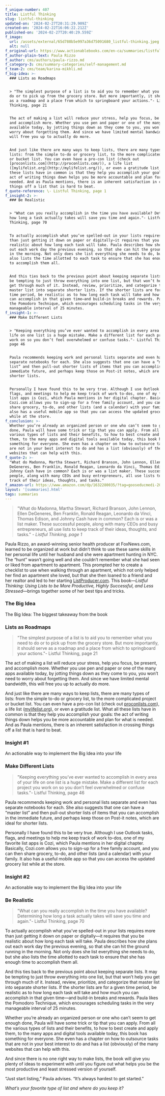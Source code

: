 ```yaml
---
f_unique-number: 407
title: Listful Thinking
slug: listful-thinking
updated-on: '2024-02-27T20:31:29.909Z'
created-on: '2024-02-22T16:06:22.212Z'
published-on: '2024-02-27T20:40:29.559Z'
f_image:
  url: /assets/external/65d780b5e997a36d75091680_listful-thinking.jpeg
  alt: null
f_original-url: https://www.actionablebooks.com/en-ca/summaries/listful-thinking/
f_author-plain-text: Paula Rizzo
f_author: cms/authors/paula-rizzo.md
f_category-3: cms/summary-categories/self-management.md
f_team-2: cms/team/karina-mikhli.md
f_big-idea: >-
  ### Lists as Roadmaps


  > "The simplest purpose of a list is to aid you to remember what you need to
  do or to pick up from the grocery store. But more importantly, it should serve
  as a roadmap and a place from which to springboard your actions."- Listful
  Thinking, page 21


  The act of making a list will reduce your stress, help you focus, be present,
  and accomplish more. Whether you use pen and paper or one of the many apps
  available today, by jotting things down as they come to you, you won’t need to
  worry about forgetting them. And since we have limited mental bandwidth, this
  will free you up to actually do more.


  And just like there are many ways to keep lists, there are many types of
  lists: from the simple to-do or grocery list, to the more complicated project
  or bucket list. You can even have a pro-con list (check out
  [proconlists.com](http://proconlists.com/)), a life list
  ([mylifelist.org](http://mylifelist.org/)), or even a gratitude list. What all
  these lists have in common is that they help you accomplish your goals: the
  act of writing things down helps you be more accountable and plan for what is
  needed. And as Paula mentions, there is an inherent satisfaction in crossing
  things off a list that is hard to beat.
f_quote-reference: \- Listful Thinking, page 1
f_insight-2: >-
  ### Be Realistic


  > "What can you really accomplish in the time you have available? Determining
  how long a task actually takes will save you time and again."- Listful
  Thinking, page 70


  To actually accomplish what you’ve spelled-out in your lists requires more
  than just getting it down on paper or digitally—it requires that you be
  realistic about how long each task will take. Paula describes how she plans
  out each work day the previous evening, so that she can hit the ground running
  in the morning. Not only does she list everything she needs to do, but she
  also lists the time allotted to each task to ensure that she has enough time
  to accomplish them all.


  And this ties back to the previous point about keeping separate lists. It may
  be tempting to just throw everything into one list, but that won’t help you
  get through much of it. Instead, review, prioritize, and categorize that
  master list into separate shorter lists. If the shorter lists are for a given
  time period, be realistic as to how long each task will take and how much you
  can accomplish in that given time—and build-in breaks and rewards. Paula likes
  the Pomodoro Technique, which encourages scheduling tasks in the very
  manageable interval of 25 minutes.
f_insight-1: >-
  ### Make Different Lists


  > "Keeping everything you’ve ever wanted to accomplish in every area of your
  life on one list is a huge mistake. Make a different list for each project you
  work on so you don’t feel overwhelmed or confuse tasks."- Listful Thinking,
  page 46


  Paula recommends keeping work and personal lists separate and even has
  separate notebooks for each. She also suggests that one can have a “master
  list” and then pull-out shorter lists of items that you can accomplish in the
  immediate future, and perhaps keep those on Post-it notes, which are ideal for
  shorter lists.


  Personally I have found this to be very true. Although I use Outlook tasks,
  flags, and meetings to help me keep track of work to-dos, one of my favorite
  list apps is Cozi, which Paula mentions in her digital chapter. Basically,
  Cozi.com allows you to sign-up for a free family account, and you can then
  share grocery, to-do, and other lists (and a calendar) with your family. It
  also has a useful mobile app so that you can access the updated grocery list
  while at the store.
f_conclusion: >-
  Whether you’re already an organized person or one who can’t seem to get enough
  done, Paula will have some trick or tip that you can apply. From all the
  various types of lists and their benefits, to how to best create and apply
  them, to the many apps and digital tools available today, this book has
  something for everyone. She even has a chapter on how to outsource tasks that
  are not in your best interest to do and has a list (obviously) of the many
  websites that can help with this.
f_quote-2: >-
  "What do Madonna, Martha Stewart, Richard Branson, John Lennon, Ellen
  DeGeneres, Ben Franklin, Ronald Reagan, Leonardo da Vinci, Thomas Edison, and
  Johnny Cash have in common? Each is or was a list maker. These successful
  people, along with many CEOs and busy entrepreneurs, all use lists to keep
  track of their ideas, thoughts, and tasks."
f_amazon-url: https://www.amazon.com/dp/1632280035/?tag=gooseducmedi-20
layout: '[summaries].html'
tags: summaries
---
```


> "What do Madonna, Martha Stewart, Richard Branson, John Lennon, Ellen DeGeneres, Ben Franklin, Ronald Reagan, Leonardo da Vinci, Thomas Edison, and Johnny Cash have in common? Each is or was a list maker. These successful people, along with many CEOs and busy entrepreneurs, all use lists to keep track of their ideas, thoughts, and tasks." _\- Listful Thinking, page 1_

Paula Rizzo, an award-winning senior health producer at FoxNews.com, learned to be organized at work but didn’t think to use these same skills in her personal life until her husband and she were apartment hunting in NYC. The “hunt” wasn’t going well and she couldn’t remember what she had seen or liked from apartment to apartment. This prompted her to create a checklist to use when walking through an apartment, which not only helped her find an apartment she loved, but that she then loaned to a friend and her realtor and led to her starting [ListProducer.com](http://listproducer.com/). This book—_Listful Thinking: Using Lists to be More Productive, Highly Successful, and Less Stressed_—brings together some of her best tips and tricks.

### The Big Idea

The Big Idea: The biggest takeaway from the book

### Lists as Roadmaps

> "The simplest purpose of a list is to aid you to remember what you need to do or to pick up from the grocery store. But more importantly, it should serve as a roadmap and a place from which to springboard your actions."- Listful Thinking, page 21

The act of making a list will reduce your stress, help you focus, be present, and accomplish more. Whether you use pen and paper or one of the many apps available today, by jotting things down as they come to you, you won’t need to worry about forgetting them. And since we have limited mental bandwidth, this will free you up to actually do more.

And just like there are many ways to keep lists, there are many types of lists: from the simple to-do or grocery list, to the more complicated project or bucket list. You can even have a pro-con list (check out [proconlists.com](http://proconlists.com/)), a life list ([mylifelist.org](http://mylifelist.org/)), or even a gratitude list. What all these lists have in common is that they help you accomplish your goals: the act of writing things down helps you be more accountable and plan for what is needed. And as Paula mentions, there is an inherent satisfaction in crossing things off a list that is hard to beat.

### Insight #1

An actionable way to implement the Big Idea into your life

### Make Different Lists

> "Keeping everything you’ve ever wanted to accomplish in every area of your life on one list is a huge mistake. Make a different list for each project you work on so you don’t feel overwhelmed or confuse tasks."- Listful Thinking, page 46

Paula recommends keeping work and personal lists separate and even has separate notebooks for each. She also suggests that one can have a “master list” and then pull-out shorter lists of items that you can accomplish in the immediate future, and perhaps keep those on Post-it notes, which are ideal for shorter lists.

Personally I have found this to be very true. Although I use Outlook tasks, flags, and meetings to help me keep track of work to-dos, one of my favorite list apps is Cozi, which Paula mentions in her digital chapter. Basically, Cozi.com allows you to sign-up for a free family account, and you can then share grocery, to-do, and other lists (and a calendar) with your family. It also has a useful mobile app so that you can access the updated grocery list while at the store.

### Insight #2

An actionable way to implement the Big Idea into your life

### Be Realistic

> "What can you really accomplish in the time you have available? Determining how long a task actually takes will save you time and again."- Listful Thinking, page 70

To actually accomplish what you’ve spelled-out in your lists requires more than just getting it down on paper or digitally—it requires that you be realistic about how long each task will take. Paula describes how she plans out each work day the previous evening, so that she can hit the ground running in the morning. Not only does she list everything she needs to do, but she also lists the time allotted to each task to ensure that she has enough time to accomplish them all.

And this ties back to the previous point about keeping separate lists. It may be tempting to just throw everything into one list, but that won’t help you get through much of it. Instead, review, prioritize, and categorize that master list into separate shorter lists. If the shorter lists are for a given time period, be realistic as to how long each task will take and how much you can accomplish in that given time—and build-in breaks and rewards. Paula likes the Pomodoro Technique, which encourages scheduling tasks in the very manageable interval of 25 minutes.

Whether you’re already an organized person or one who can’t seem to get enough done, Paula will have some trick or tip that you can apply. From all the various types of lists and their benefits, to how to best create and apply them, to the many apps and digital tools available today, this book has something for everyone. She even has a chapter on how to outsource tasks that are not in your best interest to do and has a list (obviously) of the many websites that can help with this.

And since there is no one right way to make lists, the book will give you plenty of ideas to experiment with until you figure out what helps you be the most productive and least stressed version of yourself.

“Just start listing,” Paula advises. “It’s always hardest to get started.”

_What’s your favorite type of list and where do you keep it?_
